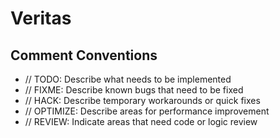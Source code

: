 # Veritas

## Comment Conventions

- // TODO: Describe what needs to be implemented
- // FIXME: Describe known bugs that need to be fixed
- // HACK: Describe temporary workarounds or quick fixes
- // OPTIMIZE: Describe areas for performance improvement
- // REVIEW: Indicate areas that need code or logic review
